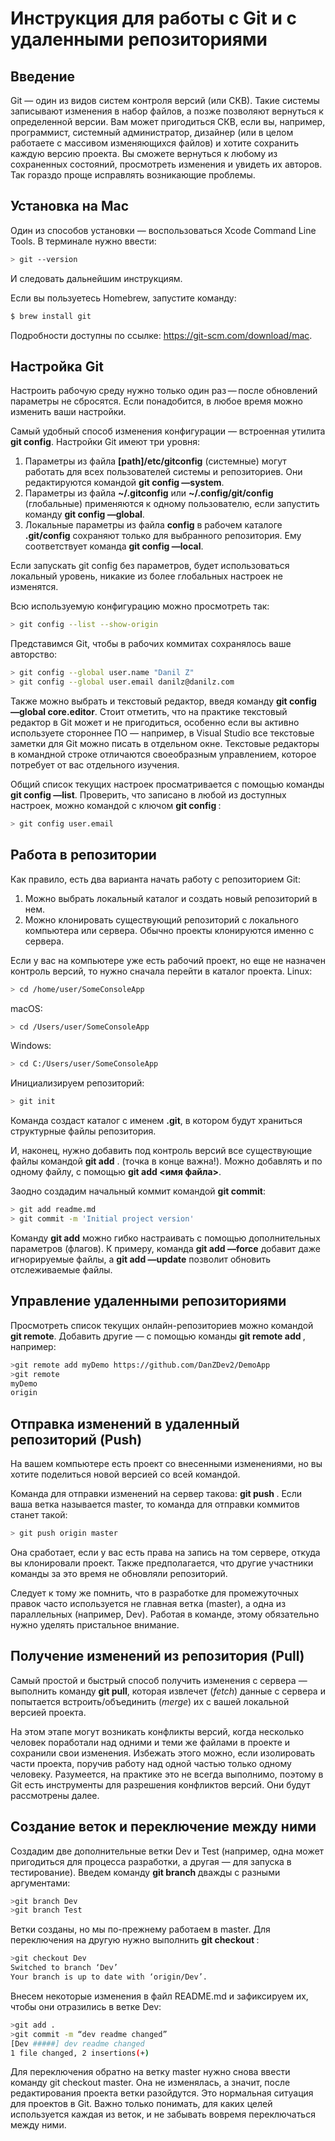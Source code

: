 # Инструкция для работы с Git и с удаленными репозиториями

## Введение
Git — один из видов систем контроля версий (или СКВ). Такие системы записывают изменения в набор файлов, а позже позволяют вернуться к определенной версии.
Вам может пригодиться СКВ, если вы, например, программист, системный администратор, дизайнер (или в целом работаете с массивом изменяющихся файлов) и хотите сохранить каждую версию проекта. Вы сможете вернуться к любому из сохраненных состояний, просмотреть изменения и увидеть их авторов. Так гораздо проще исправлять возникающие проблемы.

## Установка на Mac
Один из способов установки — воспользоваться Xcode Command Line Tools. В терминале нужно ввести:

```sh
> git --version
```
И следовать дальнейшим инструкциям.

Если вы пользуетесь Homebrew, запустите команду:
```sh
$ brew install git
```
Подробности доступны по ссылке: https://git-scm.com/download/mac.

## Настройка Git
Настроить рабочую среду нужно только один раз — после обновлений параметры не сбросятся. Если понадобится, в любое время можно изменить ваши настройки.

Самый удобный способ изменения конфигурации — встроенная утилита **git config**. Настройки Git имеют три уровня:

1. Параметры из файла **[path]/etc/gitconfig** (системные) могут работать для всех пользователей системы и репозиториев. Они редактируются командой **git config —system**.
 2. Параметры из файла **~/.gitconfig** или **~/.config/git/config** (глобальные) применяются к одному пользователю, если запустить команду **git config —global**.
 3. Локальные параметры из файла **config** в рабочем каталоге **.git/config** сохраняют только для выбранного репозитория. Ему соответствует команда **git config —local**.
 
 Если запускать git config без параметров, будет использоваться локальный уровень, никакие из более глобальных настроек не изменятся.

Всю используемую конфигурацию можно просмотреть так:
```sh
> git config --list --show-origin
```
Представимся Git, чтобы в рабочих коммитах сохранялось ваше авторство:
```sh
> git config --global user.name "Danil Z"
> git config --global user.email danilz@danilz.com
```
Также можно выбрать и текстовый редактор, введя команду **git config —global core.editor**.
Стоит отметить, что на практике текстовый редактор в Git может и не пригодиться, особенно если вы активно используете стороннее ПО — например, в Visual Studio все текстовые заметки для Git можно писать в отдельном окне. Текстовые редакторы в командной строке отличаются своеобразным управлением, которое потребует от вас отдельного изучения.

Общий список текущих настроек просматривается с помощью команды **git config —list**. Проверить, что записано в любой из доступных настроек, можно командой с ключом  **git config <key>**:
```sh
> git config user.email
```

## Работа в репозитории
Как правило, есть два варианта начать работу с репозиторием Git:

1. Можно выбрать локальный каталог и создать новый репозиторий в нем.
2. Можно клонировать существующий репозиторий с локального компьютера или сервера. Обычно проекты клонируются именно с сервера.

Если у вас на компьютере уже есть рабочий проект, но еще не назначен контроль версий, то нужно сначала перейти в каталог проекта.
Linux:
```sh
> cd /home/user/SomeConsoleApp
```
macOS:
```sh
> cd /Users/user/SomeConsoleApp
```
Windows:
```sh
> cd C:/Users/user/SomeConsoleApp
```
Инициализируем репозиторий:
```sh
> git init
```
Команда создаст каталог с именем **.git**, в котором будут храниться структурные файлы репозитория. 

И, наконец, нужно добавить под контроль версий все существующие файлы командой **git add** . (точка в конце важна!). Можно добавлять и по одному файлу, с помощью **git add <имя файла>**. 

Заодно создадим начальный коммит командой **git commit**:
```sh
> git add readme.md
> git commit -m 'Initial project version'
```
Команду **git add** можно гибко настраивать с помощью дополнительных параметров (флагов). К примеру, команда **git add —force** добавит даже игнорируемые файлы, а **git add —update** позволит обновить отслеживаемые файлы.
## Управление удаленными репозиториями
Просмотреть список текущих онлайн-репозиториев можно командой **git remote**. Добавить другие — с помощью команды **git remote add <shortname> <url>**, например:
```sh
>git remote add myDemo https://github.com/DanZDev2/DemoApp
>git remote
myDemo
origin
```
## Отправка изменений в удаленный репозиторий (Push)
На вашем компьютере есть проект со внесенными изменениями, но вы хотите поделиться новой версией со всей командой. 

Команда для отправки изменений на сервер такова: **git push <remote-name> <branch-name>**. Если ваша ветка называется master, то команда для отправки коммитов станет такой:
```sh
> git push origin master
```
Она сработает, если у вас есть права на запись на том сервере, откуда вы клонировали проект. Также предполагается, что другие участники команды за это время не обновляли репозиторий.

Следует к тому же помнить, что в разработке для промежуточных правок часто используется не главная ветка (master), а одна из параллельных (например, Dev). Работая в команде, этому обязательно нужно уделять пристальное внимание.

## Получение изменений из репозитория (Pull)
Самый простой и быстрый способ получить изменения с сервера — выполнить команду **git pull**, которая извлечет (*fetch*) данные с сервера и попытается встроить/объединить (*merge*) их с вашей локальной версией проекта. 

На этом этапе могут возникать конфликты версий, когда несколько человек поработали над одними и теми же файлами в проекте и сохранили свои изменения. Избежать этого можно, если изолировать части проекта, поручив работу над одной частью только одному человеку. Разумеется, на практике это не всегда выполнимо, поэтому в Git есть инструменты для разрешения конфликтов версий. Они будут рассмотрены далее.

## Создание веток и переключение между ними
Создадим две дополнительные ветки Dev и Test (например, одна может пригодиться для процесса разработки, а другая — для запуска в тестирование). Введем команду **git branch <branch-name>** дважды с разными аргументами: 
```sh
>git branch Dev
>git branch Test
```
Ветки созданы, но мы по-прежнему работаем в master. Для переключения на другую нужно выполнить **git checkout <branch-name>**:
```sh
>git checkout Dev
Switched to branch ‘Dev’
Your branch is up to date with ‘origin/Dev’.
```
Внесем некоторые изменения в файл README.md и зафиксируем их, чтобы они отразились в ветке Dev:
```sh
>git add .
>git commit -m “dev readme changed”
[Dev #####] dev readme changed
1 file changed, 2 insertions(+)
```
Для переключения обратно на ветку master нужно снова ввести команду git checkout master. Она не изменялась, а значит, после редактирования проекта ветки разойдутся. Это нормальная ситуация для проектов в Git. Важно только понимать, для каких целей используется каждая из веток, и не забывать вовремя переключаться между ними.